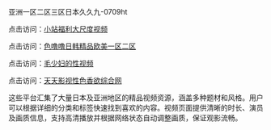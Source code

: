 亚洲一区二区三区日本久久九-0709ht

点击访问：<a href="https://heiliaoxqkkct.pages.dev">小站福利大尺度视频</a>

点击访问：<a href="https://heiliaoxwd5i8.pages.dev">色噜噜日韩精品欧美一区二区</a>

点击访问：<a href="https://heiliaowt0d7p.pages.dev">毛少妇的性视频</a>

点击访问：<a href="https://heiliaoga6s9v.pages.dev">天天影视性色香欲综合网</a>

这些平台汇集了大量日本及亚洲地区的精品视频资源，涵盖多种题材和风格。用户可以根据详细的分类和标签快速找到喜欢的内容。视频页面提供清晰的时长、演员及画质信息，支持高清播放并根据网络状态自动调整画质，保证观影流畅。

<span style="display:none;">[Canonical link](https://github.com/dangtho20250709/dangtho15 ）</span>
